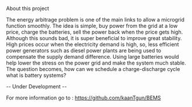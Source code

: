 About this project 

The energy arbitrage problem is one of the main links to allow a microgrid function smoothly. 
The idea is simple, buy power from the grid at a low price, charge the batteries, sell the power back when the price gets high. 
Although this sounds bad, it is super beneficial to improve great stability. 
High prices occur when the electricity demand is high, so, less efficient power generators such as diesel power plants are being used to compensate the supply demand difference. 
Using large batteries would help lower the stress on the power grid and make the system much stable. 
The question becomes, how can we schedule a charge-discharge cycle what is battery systems?

-- Under Development --

For more information go to : https://github.com/kaanTgun/BEMS
